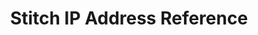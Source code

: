 ---
# -------------------------- #
#      Page & Formatting     #
# -------------------------- #

title: Stitch IP Address Reference
permalink: /account-security/stitch-ip-addresses
summary: "The IP addresses Stitch uses for each supported data pipeline region."

input: false
layout: general
feedback: true

key: "ip-addresses"
type: "security"
weight: TODO


# -------------------------- #
#        Introduction        #
# -------------------------- #

intro: |
  To connect to some integrations and destinations, you'll need to grant Stitch access by whitelisting our IP addresses. The IP addresses you use depend on the [data pipeline region]({{ link.security.supported-operating-regions | prepend: site.baseurl }}) your account is in.

  In this guide:

  {% for region in site.data.stitch.regions %}
  - [{{ region.name }} region IP addresses](#{{ region.id }}-ip-addresses)
  {% endfor %}


# -------------------------- #
#           Content          #
# -------------------------- #

sections:
  - content: |
      {% for region in site.data.stitch.regions %}
      ## {{ region.name }} region IP addresses {#{{ region.id }}-ip-addresses}

      If your Stitch account uses the **{{ region.name }}** region, you'll use the following list of IP addresses when asked to perform any IP whitelisting:

      {% for ip in ip-addresses[region.id] %}
      - {{ ip.ip }}
      {% endfor %}

      **Need a comma-delimited list of these IP addresses?** Click **Copy** to copy the list to your clipboard:

      {% capture ip-list %}
      {% for ip in ip-addresses[region.id] %}{{ ip.ip }}{% unless forloop.last == true %},{% endunless %}{% endfor %}
      {% endcapture %}

      {% capture code %}{{ ip-list | strip }}
      {% endcapture %}

      {% include layout/code-snippet.html code=code language="markdown" %}

      {% unless forloop.last == true %}
      <hr>
      {% endunless %}
      {% endfor %}
---